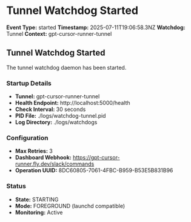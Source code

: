 # Tunnel Watchdog Started

**Event Type:** started
**Timestamp:** 2025-07-11T19:06:58.3NZ
**Watchdog:** Tunnel
**Context:** gpt-cursor-runner-tunnel


## Tunnel Watchdog Started

The tunnel watchdog daemon has been started.

### Startup Details
- **Tunnel:** gpt-cursor-runner-tunnel
- **Health Endpoint:** http://localhost:5000/health
- **Check Interval:** 30 seconds
- **PID File:** ./logs/watchdog-tunnel.pid
- **Log Directory:** ./logs/watchdogs

### Configuration
- **Max Retries:** 3
- **Dashboard Webhook:** https://gpt-cursor-runner.fly.dev/slack/commands
- **Operation UUID:** 8DC60805-7061-4FBC-B959-B53E5B831B96

### Status
- **State:** STARTING
- **Mode:** FOREGROUND (launchd compatible)
- **Monitoring:** Active



